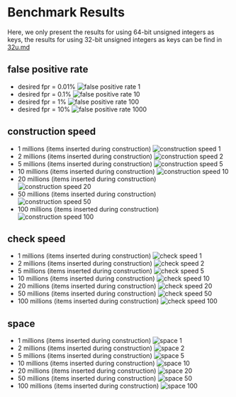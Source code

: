 # Benchmark Results

Here, we only present the results for using 64-bit unsigned integers as keys, the results for using 32-bit unsigned integers as keys can be find in [32u.md](./32u.md)

## false positive rate


+ desired fpr = 0.01%
        ![false positive rate 1](plots/64u/fpr_1.svg)
+ desired fpr = 0.1%
        ![false positive rate 10](plots/64u/fpr_10.svg)
+ desired fpr = 1%
        ![false positive rate 100](plots/64u/fpr_100.svg)
+ desired fpr = 10%
        ![false positive rate 1000](plots/64u/fpr_1000.svg)



## construction speed


+ 1 millions (items inserted during construction)
        ![construction speed 1](plots/64u/constr_speed_1.svg)
+ 2 millions (items inserted during construction)
        ![construction speed 2](plots/64u/constr_speed_2.svg)
+ 5 millions (items inserted during construction)
        ![construction speed 5](plots/64u/constr_speed_5.svg)
+ 10 millions (items inserted during construction)
        ![construction speed 10](plots/64u/constr_speed_10.svg)
+ 20 millions (items inserted during construction)
        ![construction speed 20](plots/64u/constr_speed_20.svg)
+ 50 millions (items inserted during construction)
        ![construction speed 50](plots/64u/constr_speed_50.svg)
+ 100 millions (items inserted during construction)
        ![construction speed 100](plots/64u/constr_speed_100.svg)



## check speed


+ 1 millions (items inserted during construction)
        ![check speed 1](plots/64u/check_speed_1.svg)
+ 2 millions (items inserted during construction)
        ![check speed 2](plots/64u/check_speed_2.svg)
+ 5 millions (items inserted during construction)
        ![check speed 5](plots/64u/check_speed_5.svg)
+ 10 millions (items inserted during construction)
        ![check speed 10](plots/64u/check_speed_10.svg)
+ 20 millions (items inserted during construction)
        ![check speed 20](plots/64u/check_speed_20.svg)
+ 50 millions (items inserted during construction)
        ![check speed 50](plots/64u/check_speed_50.svg)
+ 100 millions (items inserted during construction)
        ![check speed 100](plots/64u/check_speed_100.svg)



## space


+ 1 millions (items inserted during construction)
        ![space 1](space_1.svg)
+ 2 millions (items inserted during construction)
        ![space 2](space_2.svg)
+ 5 millions (items inserted during construction)
        ![space 5](space_5.svg)
+ 10 millions (items inserted during construction)
        ![space 10](space_10.svg)
+ 20 millions (items inserted during construction)
        ![space 20](space_20.svg)
+ 50 millions (items inserted during construction)
        ![space 50](space_50.svg)
+ 100 millions (items inserted during construction)
        ![space 100](space_100.svg)
